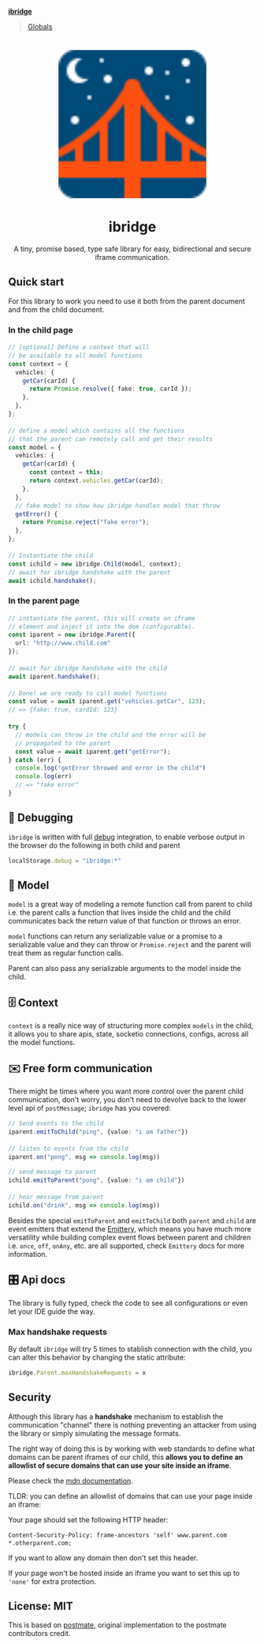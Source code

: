 **[ibridge](README.md)**

> [Globals](globals.md)

<h1 align="center">
  <img src="https://raw.githubusercontent.com/twitter/twemoji/master/assets/svg/1f309.svg" alt="ibridge logo" width="300"/>
  </br>
  </br>
  ibridge
</h1>

<p align="center">
  A tiny, promise based, type safe library for easy, bidirectional and secure iframe communication.
</p>

## Quick start

For this library to work you need to use it both from the parent document and from the child document.

### In the child page

```typescript
// [optional] Define a context that will
// be available to all model functions
const context = {
  vehicles: {
    getCar(carId) {
      return Promise.resolve({ fake: true, carId });
    },
  },
};

// define a model which contains all the functions
// that the parent can remotely call and get their results
const model = {
  vehicles: {
    getCar(carId) {
      const context = this;
      return context.vehicles.getCar(carId);
    },
  },
  // fake model to show how ibridge handles model that throw
  getError() {
    return Promise.reject("fake error");
  },
};

// Instantiate the child
const ichild = new ibridge.Child(model, context);
// await for ibridge handshake with the parent
await ichild.handshake();

```

### In the parent page

```typescript
// instantiate the parent, this will create an iframe
// element and inject it into the dom (configurable).
const iparent = new ibridge.Parent({
  url: "http://www.child.com"
});

// await for ibridge handshake with the child
await iparent.handshake();

// Done! we are ready to call model functions
const value = await iparent.get("vehicles.getCar", 123);
// => {fake: true, cardId: 123}

try {
  // models can throw in the child and the error will be
  // propagated to the parent
  const value = await iparent.get("getError");
} catch (err) {
  console.log("getError throwed and error in the child")
  console.log(err)
  // => "fake error"
}
```

## 🐛 Debugging

`ibridge` is written with full [debug](https://www.npmjs.com/package/debug) integration, to enable
verbose output in the browser do the following in both child and parent

```typescript
localStorage.debug = "ibridge:*"
```

## 🔌 Model

`model` is a great way of modeling a remote function call from parent to child
i.e. the parent calls a function that lives inside the child and the child
communicates back the return value of that function or throws an error.

`model` functions can return any serializable value or a promise to a serializable value
and they can throw or `Promise.reject` and the parent will treat them as regular function
calls.

Parent can also pass any serializable arguments to the model inside the child.

## 🗄️ Context

`context` is a really nice way of structuring more complex `models` in the child,
it allows you to share apis, state, socketio connections, configs, across all the model functions.

## ✉️  Free form communication

There might be times where you want more control over the parent child communication,
don't worry, you don't need to devolve back to the lower level api of `postMessage`;
`ibridge` has you covered:

```typescript
// Send events to the child
iparent.emitToChild("ping", {value: "i am father"})

// listen to events from the child
iparent.on("pong", msg => console.log(msg))
```

```typescript
// send message to parent
ichild.emitToParent("pong", {value: "i am child"})

// hear message from parent
ichild.on("drink", msg => console.log(msg))
```

Besides the special `emitToParent` and `emitToChild` both
`parent` and `child` are event emitters that extend the [Emittery](https://www.npmjs.com/package/emittery),
which means you have much more versatility while building complex
event flows between parent and children i.e. `once`, `off`, `onAny`, etc.
are all supported, check `Emittery` docs for more information.

## 🎛️ Api docs

The library is fully typed, check the code to see all configurations
or even let your IDE guide the way.

### Max handshake requests

By default `ibridge` will try 5 times to stablish
connection with the child, you can alter this behavior by changing
the static attribute:

```typescript
ibridge.Parent.maxHandshakeRequests = x
```

## Security

Although this library has a **handshake** mechanism to establish
the communication "channel" there is nothing preventing an attacker
from using the library or simply simulating the message formats.

The right way of doing this is by working with web standards to define
what domains can be parent iframes of our child, this **allows you to define
an allowlist of secure domains that can use your site inside an iframe**.

Please check the [mdn documentation](https://developer.mozilla.org/en-US/docs/Web/HTTP/Headers/Content-Security-Policy/frame-ancestors).

TLDR: you can define an allowlist of domains that can use your page inside an iframe:

Your page should set the following HTTP header:

```
Content-Security-Policy: frame-ancestors 'self' www.parent.com *.otherparent.com;
```

If you want to allow any domain then don't set this header.

If your page won't be hosted inside an iframe you want to set this up to `'none'` for extra protection.

## License: MIT

This is based on [postmate](https://github.com/dollarshaveclub/postmate),
original implementation to the postmate contributors credit.
